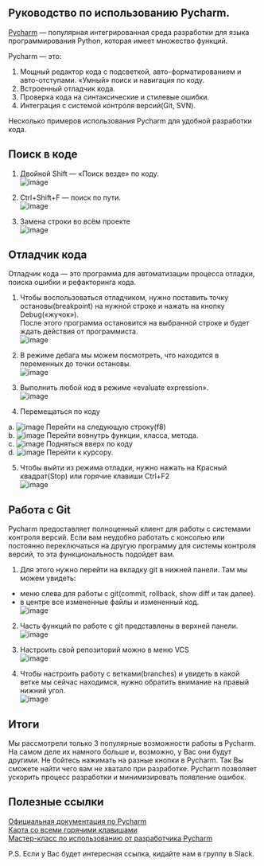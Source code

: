 ## Руководство по использованию Pycharm.

[Pycharm](https://www.jetbrains.com/ru-ru/pycharm/) — популярная интегрированная среда разработки для языка программирования Python, которая имеет множество функций.  

Pycharm — это:
1. Мощный редактор кода с подсветкой, авто-форматированием и авто-отступами.
«Умный» поиск и навигация по коду.  
2. Встроенный отладчик кода.  
3. Проверка кода на синтаксические и стилевые ошибки.  
4. Интеграция с системой контроля версий(Git, SVN).  

Несколько примеров использования Pycharm для удобной разработки кода.

## Поиск в коде

1. Двойной Shift — «Поиск везде» по коду.  
![image](https://user-images.githubusercontent.com/12861849/95024436-ad247300-068b-11eb-9b65-6afb3a657f19.png)



2. Ctrl+Shift+F — поиск по пути.  
![image](https://user-images.githubusercontent.com/12861849/95024472-d47b4000-068b-11eb-85da-aadb39d5ae94.png)

3. Замена строки во всём проекте  
![image](https://user-images.githubusercontent.com/12861849/95024480-e826a680-068b-11eb-84ad-f2dbfbb65393.png)


## Отладчик кода

Отладчик кода — это программа для автоматизации процесса отладки, поиска ошибки и рефакторинга кода.

1. Чтобы воспользоваться отладчиком, нужно поставить точку остановы(breakpoint) на нужной строке и нажать на кнопку Debug(«жучок»).  
После этого программа остановится на выбранной строке и будет ждать действия от программиста.  
![image](https://user-images.githubusercontent.com/12861849/95024501-0f7d7380-068c-11eb-8624-9c746690893e.png)

2. В режиме дебага мы можем посмотреть, что находится в переменных до точки остановы.  
![image](https://user-images.githubusercontent.com/12861849/95024512-1e642600-068c-11eb-989a-1ae648426518.png)

3. Выполнить любой код в режиме «evaluate expression».  
![image](https://user-images.githubusercontent.com/12861849/95024521-291ebb00-068c-11eb-974d-b712ca770cf6.png)

4. Перемещаться по коду

 a. ![image](https://user-images.githubusercontent.com/12861849/95024536-45baf300-068c-11eb-9ae2-1d72012d49d7.png) Перейти на следующую строку(f8)  
 b. ![image](https://user-images.githubusercontent.com/12861849/95024582-97fc1400-068c-11eb-951a-c8a72ae98cc0.png) Перейти вовнутрь функции, класса, метода.  
 c. ![image](https://user-images.githubusercontent.com/12861849/95024587-a4806c80-068c-11eb-90d1-52e76ca0b85e.png) Подняться вверх по коду  
 d. ![image](https://user-images.githubusercontent.com/12861849/95024592-ad713e00-068c-11eb-9adb-9a5d16ffe3b7.png) Перейти к курсору.  
 
5. Чтобы выйти из режима отладки, нужно нажать на Красный квадрат(Stop) или горячие клавиши Ctrl+F2  
![image](https://user-images.githubusercontent.com/12861849/95024600-b9f59680-068c-11eb-872e-f1d254d6e99c.png)

## Работа с Git
Pycharm предоставляет полноценный клиент для работы с системами контроля версий. Если вам неудобно работать с консолью или постоянно переключаться на другую программу для системы контроля версий, то эта функциональность подойдет вам.  

1. Для этого нужно перейти на вкладку git в нижней панели. 
Там мы можем увидеть:
- меню слева для работы с git(commit, rollback, show diff и так далее).  
- в центре все измененные файлы и измененный код.  
![image](https://user-images.githubusercontent.com/12861849/95024614-d560a180-068c-11eb-9e58-e29b2298ae91.png)

2. Часть функций по работе с git представлены в верхней панели.  
![image](https://user-images.githubusercontent.com/12861849/95024618-e1e4fa00-068c-11eb-9726-59baab2fd399.png)

3. Настроить свой репозиторий можно в меню VCS  
![image](https://user-images.githubusercontent.com/12861849/95024627-f0331600-068c-11eb-88be-08112df6407e.png)

4. Чтобы настроить работу с ветками(branches) и увидеть в какой ветке мы сейчас находимся, нужно обратить внимание на правый нижний угол.  
![image](https://user-images.githubusercontent.com/12861849/95024633-f9bc7e00-068c-11eb-891f-cfd0fcf97d79.png)

## Итоги
Мы рассмотрели только 3 популярные возможности работы в Pycharm. На самом деле их намного больше и, возможно, у Вас они будут другими. Не бойтесь нажимать на разные кнопки в Pycharm. Так Вы сможете найти чего вам не хватало при разработке. 
Pycharm позволяет ускорить процесс разработки и минимизировать появление ошибок.

## Полезные ссылки
[Официальная документация по Pycharm](https://www.jetbrains.com/help/pycharm/quick-start-guide.html#code-assistance)  
[Карта со всеми горячими клавишами](https://resources.jetbrains.com/storage/products/pycharm/docs/PyCharm_ReferenceCard.pdf)  
[Мастер-класс по использованию от разработчика Pycharm](https://www.youtube.com/watch?v=DpscmxH2LQU)  

P.S. Если у Вас будет интересная ссылка, кидайте нам в группу в Slack.


